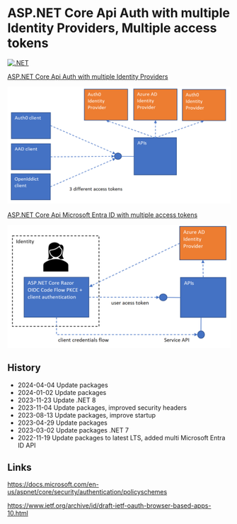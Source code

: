 
# ASP.NET Core Api Auth with multiple Identity Providers, Multiple access tokens

[![.NET](https://github.com/damienbod/AspNetCoreApiAuthMultiIdentityProvider/actions/workflows/dotnet.yml/badge.svg)](https://github.com/damienbod/AspNetCoreApiAuthMultiIdentityProvider/actions/workflows/dotnet.yml)

[ASP.NET Core Api Auth with multiple Identity Providers](https://damienbod.com/2022/09/19/asp-net-core-api-auth-with-multiple-identity-providers/)

![multiple APIs same IDP](https://github.com/damienbod/AspNetCoreApiAuthMultiIdentityProvider/blob/main/images/api_multi_idps_01.png)

[ASP.NET Core Api Microsoft Entra ID with multiple access tokens](https://damienbod.com/2022/11/21/use-multiple-azure-ad-access-tokens-in-an-asp-net-core-api/)

![multiple Microsoft Entra ID APIs same IDP](https://github.com/damienbod/AspNetCoreApiAuthMultiIdentityProvider/blob/main/images/multiApiAAD_01.png)

## History

- 2024-04-04 Update packages
- 2024-01-02 Update packages
- 2023-11-23 Update .NET 8
- 2023-11-04 Update packages, improved security headers
- 2023-08-13 Update packages, improve startup 
- 2023-04-29 Update packages
- 2023-03-02 Update packages .NET 7
- 2022-11-19 Update packages to latest LTS, added multi Microsoft Entra ID API

## Links

https://docs.microsoft.com/en-us/aspnet/core/security/authentication/policyschemes

https://www.ietf.org/archive/id/draft-ietf-oauth-browser-based-apps-10.html
